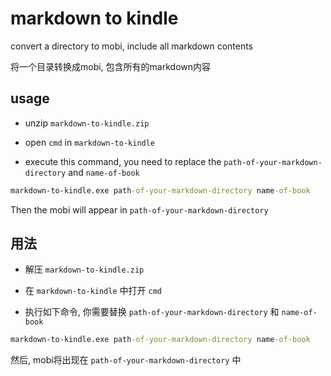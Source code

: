 # markdown to kindle

convert a directory to mobi, include all markdown contents

将一个目录转换成mobi, 包含所有的markdown内容

## usage

* unzip `markdown-to-kindle.zip`  

* open `cmd` in `markdown-to-kindle`

* execute this command, you need to replace the `path-of-your-markdown-directory` and `name-of-book`

``` cmd
markdown-to-kindle.exe path-of-your-markdown-directory name-of-book
```

Then the mobi will appear in `path-of-your-markdown-directory`

## 用法

* 解压 `markdown-to-kindle.zip`  

* 在 `markdown-to-kindle` 中打开 `cmd`

* 执行如下命令, 你需要替换 `path-of-your-markdown-directory` 和 `name-of-book`

``` cmd
markdown-to-kindle.exe path-of-your-markdown-directory name-of-book
```

然后, mobi将出现在 `path-of-your-markdown-directory` 中

